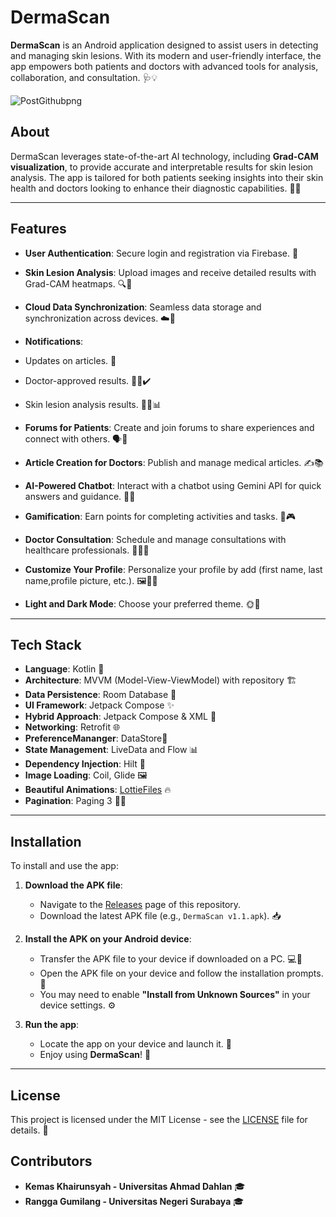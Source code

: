 # DermaScan

**DermaScan** is an Android application designed to assist users in detecting and managing skin lesions. With its modern and user-friendly interface, the app empowers both patients and doctors with advanced tools for analysis, collaboration, and consultation. 🩺💡

![PostGithubpng](https://github.com/user-attachments/assets/b3b77016-b737-4d60-97a6-a73d44f38e2a)


## About

DermaScan leverages state-of-the-art AI technology, including **Grad-CAM visualization**, to provide accurate and interpretable results for skin lesion analysis. The app is tailored for both patients seeking insights into their skin health and doctors looking to enhance their diagnostic capabilities. 🤖📸

---

## Features

- **User Authentication**: Secure login and registration via Firebase. 🔐
- **Skin Lesion Analysis**: Upload images and receive detailed results with Grad-CAM heatmaps. 🔍🌈
- **Cloud Data Synchronization**: Seamless data storage and synchronization across devices. ☁️💾
- **Notifications**:
 - Updates on articles. 📰
 - Doctor-approved results. 👩‍⚕️✔️
 - Skin lesion analysis results. 🧑‍⚕️📊
- **Forums for Patients**: Create and join forums to share experiences and connect with others. 🗣️💬
- **Article Creation for Doctors**: Publish and manage medical articles. ✍️📚
- **AI-Powered Chatbot**: Interact with a chatbot using Gemini API for quick answers and guidance. 🤖💬
- **Gamification**: Earn points for completing activities and tasks. 🏅🎮
- **Doctor Consultation**: Schedule and manage consultations with healthcare professionals. 📅👨‍⚕️
- **Customize Your Profile**: Personalize your profile by add (first name, last name,profile picture, etc.). 🖼️👤✨

- **Light and Dark Mode**: Choose your preferred theme. 🌞🌙

---

## Tech Stack

- **Language**: Kotlin 🦾
- **Architecture**: MVVM (Model-View-ViewModel) with repository 🏗️
- **Data Persistence**: Room Database 💾
- **UI Framework**: Jetpack Compose ✨
- **Hybrid Approach**: Jetpack Compose & XML 🔄
- **Networking**: Retrofit 🌐
- **PreferenceMananger**: DataStore👝
- **State Management**: LiveData and Flow 📊
- **Dependency Injection**: Hilt 🔋
- **Image Loading**: Coil, Glide 🖼️
- **Beautiful Animations**: [LottieFiles](https://lottiefiles.com) 🔥
- **Pagination**: Paging 3 🏃‍♀️

---

## Installation

To install and use the app:

1. **Download the APK file**:
   - Navigate to the [Releases](https://github.com/Bangkit-Capstone-C242-PS028/MD/releases) page of this repository.
   - Download the latest APK file (e.g., `DermaScan v1.1.apk`). 📥

2. **Install the APK on your Android device**:
   - Transfer the APK file to your device if downloaded on a PC. 💻📱
   - Open the APK file on your device and follow the installation prompts. 🚀
   - You may need to enable **"Install from Unknown Sources"** in your device settings. ⚙️

3. **Run the app**:
   - Locate the app on your device and launch it. 🎉
   - Enjoy using **DermaScan**! 🥳

---


## License

This project is licensed under the MIT License - see the [LICENSE](LICENSE) file for details. 📜

## Contributors

* **Kemas Khairunsyah - Universitas Ahmad Dahlan** 🎓
* **Rangga Gumilang - Universitas Negeri Surabaya** 🎓

